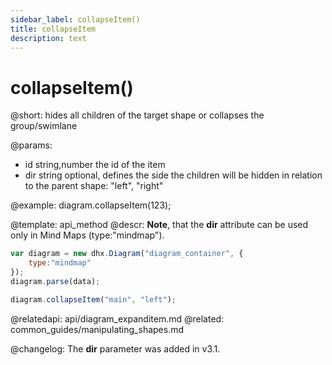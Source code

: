 ```yaml
---
sidebar_label: collapseItem()
title: collapseItem
description: text
---
```


# collapseItem()

@short:
	hides all children of the target shape or collapses the group/swimlane

@params:
- id		string,number		the id of the item
- dir		string				optional, defines the side the children will be hidden in relation to the parent shape: "left", "right"

@example:
diagram.collapseItem(123);


@template:	api_method
@descr:
**Note**, that the **dir** attribute can be used only in Mind Maps (type:"mindmap").

~~~js
var diagram = new dhx.Diagram("diagram_container", {
	type:"mindmap"
});
diagram.parse(data);

diagram.collapseItem("main", "left");
~~~

@relatedapi:
	api/diagram_expanditem.md
@related:
common_guides/manipulating_shapes.md

@changelog: The **dir** parameter was added in v3.1.